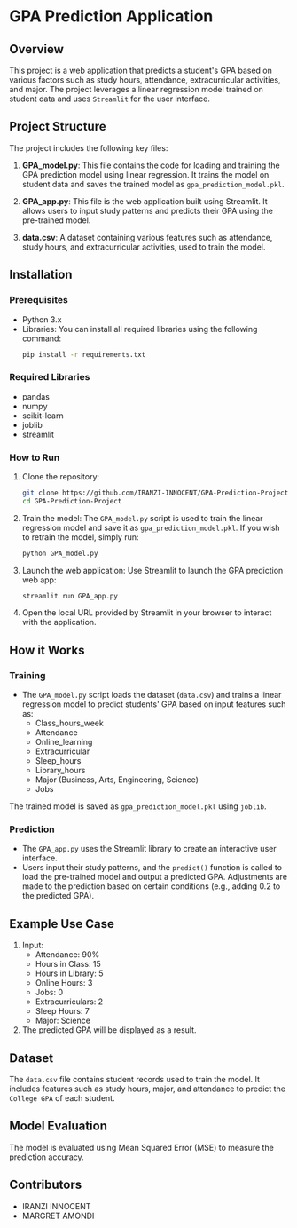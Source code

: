 # GPA Prediction Application

## Overview
This project is a web application that predicts a student's GPA based on various factors such as study hours, attendance, extracurricular activities, and major. The project leverages a linear regression model trained on student data and uses `Streamlit` for the user interface.

## Project Structure
The project includes the following key files:
1. **GPA_model.py**: This file contains the code for loading and training the GPA prediction model using linear regression. It trains the model on student data and saves the trained model as `gpa_prediction_model.pkl`.
   
2. **GPA_app.py**: This file is the web application built using Streamlit. It allows users to input study patterns and predicts their GPA using the pre-trained model.
   
3. **data.csv**: A dataset containing various features such as attendance, study hours, and extracurricular activities, used to train the model.

## Installation

### Prerequisites
- Python 3.x
- Libraries: You can install all required libraries using the following command:
  ```bash
  pip install -r requirements.txt
  ```

### Required Libraries
- pandas
- numpy
- scikit-learn
- joblib
- streamlit

### How to Run
1. Clone the repository:
    ```bash
    git clone https://github.com/IRANZI-INNOCENT/GPA-Prediction-Project.git
    cd GPA-Prediction-Project
    ```

2. Train the model:
   The `GPA_model.py` script is used to train the linear regression model and save it as `gpa_prediction_model.pkl`. If you wish to retrain the model, simply run:
    ```bash
    python GPA_model.py
    ```

3. Launch the web application:
   Use Streamlit to launch the GPA prediction web app:
    ```bash
    streamlit run GPA_app.py
    ```

4. Open the local URL provided by Streamlit in your browser to interact with the application.

## How it Works

### Training
- The `GPA_model.py` script loads the dataset (`data.csv`) and trains a linear regression model to predict students' GPA based on input features such as:
  - Class_hours_week
  - Attendance
  - Online_learning
  - Extracurricular
  - Sleep_hours
  - Library_hours
  - Major (Business, Arts, Engineering, Science)
  - Jobs

The trained model is saved as `gpa_prediction_model.pkl` using `joblib`.

### Prediction
- The `GPA_app.py` uses the Streamlit library to create an interactive user interface.
- Users input their study patterns, and the `predict()` function is called to load the pre-trained model and output a predicted GPA. Adjustments are made to the prediction based on certain conditions (e.g., adding 0.2 to the predicted GPA).

## Example Use Case
1. Input:
   - Attendance: 90%
   - Hours in Class: 15
   - Hours in Library: 5
   - Online Hours: 3
   - Jobs: 0
   - Extracurriculars: 2
   - Sleep Hours: 7
   - Major: Science
2. The predicted GPA will be displayed as a result.

## Dataset
The `data.csv` file contains student records used to train the model. It includes features such as study hours, major, and attendance to predict the `College GPA` of each student.

## Model Evaluation
The model is evaluated using Mean Squared Error (MSE) to measure the prediction accuracy.

## Contributors
- IRANZI INNOCENT
- MARGRET AMONDI
